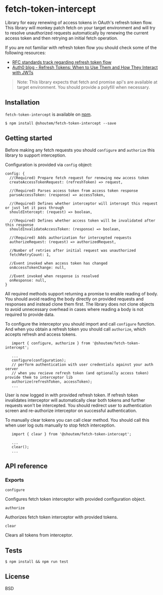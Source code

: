# fetch-token-intercept
Library for easy renewing of access tokens in OAuth's refresh token flow. This library will monkey
patch fetch on your target environment and will try to resolve unauthorized requests automatically
by renewing the current access token and then retrying an initial fetch operation.

If you are not familiar with refresh token flow you should check some of the following resources:
- [RFC standards track regarding refresh token flow](https://tools.ietf.org/html/rfc6749#page-10)
- [Auth0 blog - Refresh Tokens: When to Use Them and How They Interact with JWTs](https://auth0.com/blog/refresh-tokens-what-are-they-and-when-to-use-them/)

>Note:
This library expects that fetch and promise api's are available at target environment. You should
provide a polyfill when necessary.

## Installation

`fetch-token-intercept` is available on [npm](https://www.npmjs.com/package/@shoutem/fetch-token-intercept).

```
$ npm install @shoutem/fetch-token-intercept --save
```

## Getting started

Before making any fetch requests you should `configure` and `authorize` this library to support
interception.

Configuration is provided via `config` object:

```
config: {
  //(Required) Prepare fetch request for renewing new access token
  createAccessTokenRequest: (refreshToken) => request,
   
  //(Required) Parses access token from access token response
  parseAccessToken: (response) => accessToken,
   
  //(Required) Defines whether interceptor will intercept this request or just let it pass through
  shouldIntercept: (request) => boolean,
   
  //(Required) Defines whether access token will be invalidated after this response
  shouldInvalidateAccessToken: (response) => boolean,
   
  //(Required) Adds authorization for intercepted requests
  authorizeRequest: (request) => authorizedRequest,
   
  //Number of retries after initial request was unauthorized
  fetchRetryCount: 1,
  
  //Event invoked when access token has changed
  onAccessTokenChange: null,
   
  //Event invoked when response is resolved
  onResponse: null,
}
```

All required methods support returning a promise to enable reading of body.
You should avoid reading the body directly on provided requests and responses and instead clone 
them first. The library does not clone objects to avoid unnecessary overhead in cases where 
reading a body is not required to provide data.

To configure the interceptor you should import and call `configure` function. And when you obtain
a refresh token you should call `authorize`, which accepts refresh and access tokens.

```
   import { configure, authorize } from '@shoutem/fetch-token-intercept';

   ...
   configure(configuration);
   // perform authentication with user credentials against your auth server
   // when you recieve refresh token (and optionally access token) provide them to interceptor lib
   authorize(refreshToken, accessToken);
   ...
```

User is now logged in with provided refresh token. If refresh token invalidates interceptor
will automatically clear both tokens and further requests won't be intercepted. You should redirect
user to authentication screen and re-authorize interceptor on successful authentication.

To manually clear tokens you can call clear method. You should call this when user log outs manually
to stop fetch interception.

```
   import { clear } from '@shoutem/fetch-token-intercept';

   ...
   clear();
   ...
```

## API reference

### Exports
 `configure`
 
 Configures fetch token interceptor with provided configuration object.
 
 `authorize` 
  
  Authorizes fetch token interceptor with provided tokens.
  
 `clear`
 
 Clears all tokens from interceptor.
 
## Tests

```
$ npm install && npm run test
``` 

## License
 
 BSD
